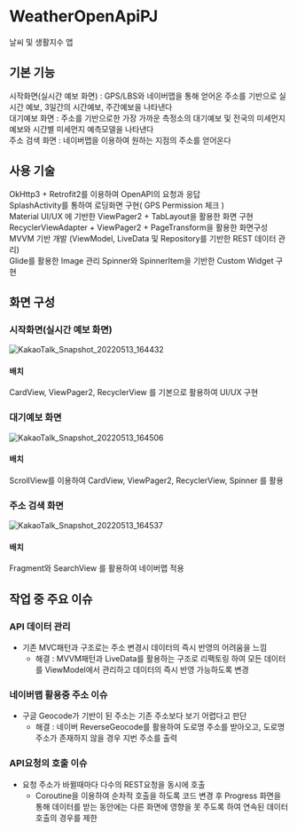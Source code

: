 # WeatherOpenApiPJ
날씨 및 생활지수 앱

## **기본 기능**
시작화면(실시간 예보 화면) : GPS/LBS와 네이버맵을 통해 얻어온 주소를 기반으로 실시간 예보, 3일간의 시간예보, 주간예보을 나타낸다   
대기예보 화면 : 주소를 기반으로한 가장 가까운 측정소의 대기예보 및 전국의 미세먼지 예보와 시간별 미세먼지 예측모델을 나타낸다   
주소 검색 화면 : 네이버맵을 이용하여 원하는 지점의 주소를 얻어온다   

## **사용 기술**
OkHttp3 + Retrofit2를 이용하여 OpenAPI의 요청과 응답   
SplashActivity를 통하여 로딩화면 구현( GPS Permission 체크 )   
Material UI/UX 에 기반한 ViewPager2 + TabLayout을 활용한 화면 구현   
RecyclerViewAdapter + ViewPager2 + PageTransform을 활용한 화면구성   
MVVM 기반 개발 (ViewModel, LiveData 및 Repository를 기반한 REST 데이터 관리)   
Glide를 활용한 Image 관리
Spinner와 SpinnerItem을 기반한 Custom Widget 구현

## **화면 구성**

### **시작화면**(실시간 예보 화면)

![KakaoTalk_Snapshot_20220513_164432](https://user-images.githubusercontent.com/97460483/168236623-554be461-16c6-43bb-8818-ef300a2a0234.png)

#### 배치
CardView, ViewPager2, RecyclerView 를 기본으로 활용하여 UI/UX 구현

### **대기예보 화면**

![KakaoTalk_Snapshot_20220513_164506](https://user-images.githubusercontent.com/97460483/168236625-4f71ed78-1cdb-4a74-bd0f-28c7bc57f65b.png)

#### 배치
ScrollView를 이용하여 CardView, ViewPager2, RecyclerView, Spinner 를 활용

### **주소 검색 화면**

![KakaoTalk_Snapshot_20220513_164537](https://user-images.githubusercontent.com/97460483/168236616-5042f946-fd47-4ed0-9516-4af6073cc7cf.png)

#### 배치
Fragment와 SearchView 를 활용하여 네이버맵 적용

## **작업 중 주요 이슈**

### API 데이터 관리
+ 기존 MVC패턴과 구조로는 주소 변경시 데이터의 즉시 반영의 어려움을 느낌
    + 해결 : MVVM패턴과 LiveData를 활용하는 구조로 리팩토링 하여 모든 데이터를 ViewModel에서 관리하고 데이터의 즉시 반영 가능하도록 변경

### 네이버맵 활용중 주소 이슈
+ 구글 Geocode가 기반이 된 주소는 기존 주소보다 보기 어렵다고 판단
    + 해결 : 네이버 ReverseGeocode를 활용하여 도로명 주소를 받아오고, 도로명 주소가 존재하지 않을 경우 지번 주소를 출력
  
### API요청의 호출 이슈
+ 요청 주소가 바뀔때마다 다수의 REST요청을 동시에 호출
    + Coroutine을 이용하여 순차적 호출을 하도록 코드 변경 후 Progress 화면을 통해 데이터를 받는 동안에는 다른 화면에 영향을 못 주도록 하여 연속된 데이터 호출의 경우를 제한
